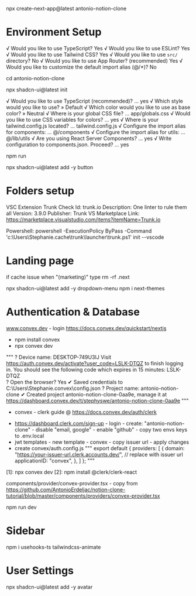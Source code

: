 npx create-next-app@latest antonio-notion-clone

# Environment Setup

√ Would you like to use TypeScript? Yes
√ Would you like to use ESLint? Yes
√ Would you like to use Tailwind CSS? Yes
√ Would you like to use `src/` directory? No
√ Would you like to use App Router? (recommended) Yes
√ Would you like to customize the default import alias (@/\*)? No

cd antonio-notion-clone

npx shadcn-ui@latest init

√ Would you like to use TypeScript (recommended)? ... yes
√ Which style would you like to use? » Default
√ Which color would you like to use as base color? » Neutral
√ Where is your global CSS file? ... app/globals.css
√ Would you like to use CSS variables for colors? ... yes
√ Where is your tailwind.config.js located? ... tailwind.config.js
√ Configure the import alias for components: ... @/components
√ Configure the import alias for utils: ... @/lib/utils
√ Are you using React Server Components? ... yes
√ Write configuration to components.json. Proceed? ... yes

npm run

npx shadcn-ui@latest add -y button

# Folders setup

VSC Extension
Trunk Check
Id: trunk.io
Description: One linter to rule them all
Version: 3.9.0
Publisher: Trunk
VS Marketplace Link: https://marketplace.visualstudio.com/items?itemName=Trunk.io

Powershell: powershell -ExecutionPolicy ByPass -Command 'c:\Users\Stephanie\.cache\trunk\launcher\trunk.ps1' init --vscode

# Landing page

if cache issue when "(marketing)" type rm -rf .next

npx shadcn-ui@latest add -y dropdown-menu
npm i next-themes

# Authentication & Database

www.convex.dev - login
https://docs.convex.dev/quickstart/nextjs

- npm install convex
- npx convex dev

"""
? Device name: DESKTOP-749U3IJ
Visit https://auth.convex.dev/activate?user_code=LSLK-DTQZ to finish logging in.
You should see the following code which expires in 15 minutes: LSLK-DTQZ  
? Open the browser? Yes
✔ Saved credentials to C:\Users\Stephanie\.convex\config.json
? Project name: antonio-notion-clone
✔ Created project antonio-notion-clone-0aa9e, manage it at https://dashboard.convex.dev/t/stephyswe/antonio-notion-clone-0aa9e
"""

- convex - clerk guide @ https://docs.convex.dev/auth/clerk

* https://dashboard.clerk.com/sign-up - login - create: "antonio-notion-clone" - disable "email, google" - enable "github" - copy two envs keys to .env.local
* jwt templates - new template - convex - copy issuer url - apply changes
* create convex/auth.config.js
  """
  export default {
  providers: [
  {
  domain: "https://your-issuer-url.clerk.accounts.dev/", // replace with issuer url
  applicationID: "convex",
  },
  ]
  };
  """

[1]: npx convex dev
[2]: npm install @clerk/clerk-react

components/provider/convex-provider.tsx - copy from https://github.com/AntonioErdeljac/notion-clone-tutorial/blob/master/components/providers/convex-provider.tsx

npm run dev

# Sidebar

npm i usehooks-ts tailwindcss-animate

# User Settings

npx shadcn-ui@latest add -y avatar